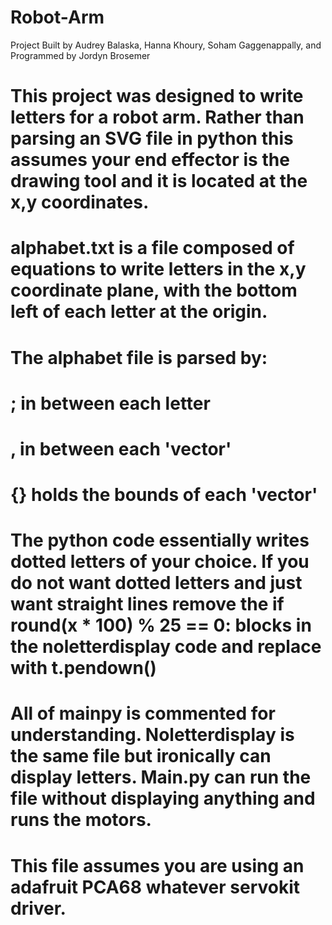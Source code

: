# Robot-Arm
Project Built by Audrey Balaska, Hanna Khoury, Soham Gaggenappally, and Programmed by Jordyn Brosemer
# This project was designed to write letters for a robot arm. Rather than parsing an SVG file in python this assumes your end effector is the drawing tool and it is located at the x,y coordinates.

# alphabet.txt is a file composed of equations to write letters in the x,y coordinate plane, with the bottom left of each letter at the origin. 

# The alphabet file is parsed by:
# ; in between each letter 
# , in between each 'vector'
# {} holds the bounds of each 'vector'

# The python code essentially writes dotted letters of your choice. If you do not want dotted letters and just want straight lines remove the if round(x * 100) % 25 == 0: blocks in the noletterdisplay code and replace with t.pendown()

# All of mainpy is commented for understanding. Noletterdisplay is the same file but ironically can display letters. Main.py can run the file without displaying anything and runs the motors.

# This file assumes you are using an adafruit PCA68 whatever servokit driver.
